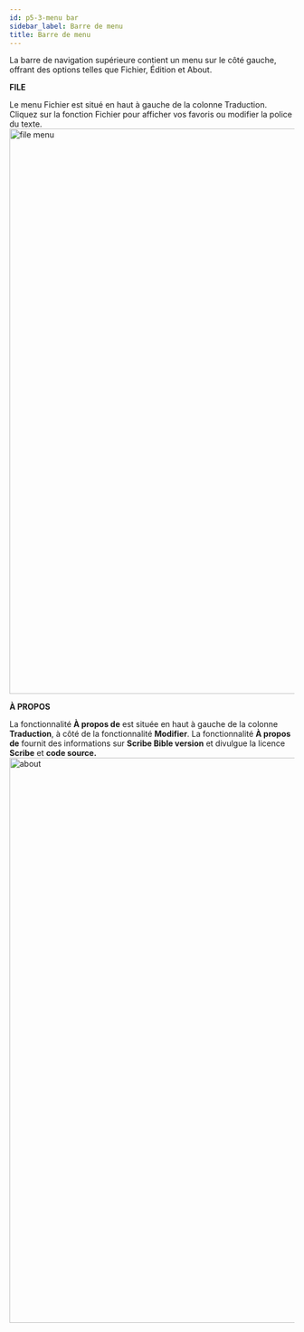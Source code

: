 ```yaml
---
id: p5-3-menu bar
sidebar_label: Barre de menu
title: Barre de menu
---
```


La barre de navigation supérieure contient un menu sur le côté gauche, offrant des options telles que Fichier, Édition et About.

**FILE**

Le menu Fichier est situé en haut à gauche de la colonne Traduction. Cliquez sur la fonction Fichier pour afficher vos favoris ou modifier la police du texte.
<img src="/AutographaV2-1-0/filemenu.png"  width="1000px" alt="file menu" />



<!-- **EDIT** 

The **Edit** feature is located on the top left side of the **Translation column,** next to the **File** feature.
At the moment, **Scribe** only supports “S” editing or “Section Headings.”
- Click on the letter “S” on the screen to add a section heading.Show an example image that highlights the section heading

<img src="/assets/edit.png"  width="1000px" alt="notification" /> -->



**À PROPOS**

La fonctionnalité **À propos de** est située en haut à gauche de la colonne **Traduction**, à côté de la fonctionnalité **Modifier**. La fonctionnalité **À propos de** fournit des informations sur **Scribe Bible version** et divulgue la licence **Scribe** et **code source.** <img src="/AutographaV2-1-0/about.png"  width="1000px" alt="about" />